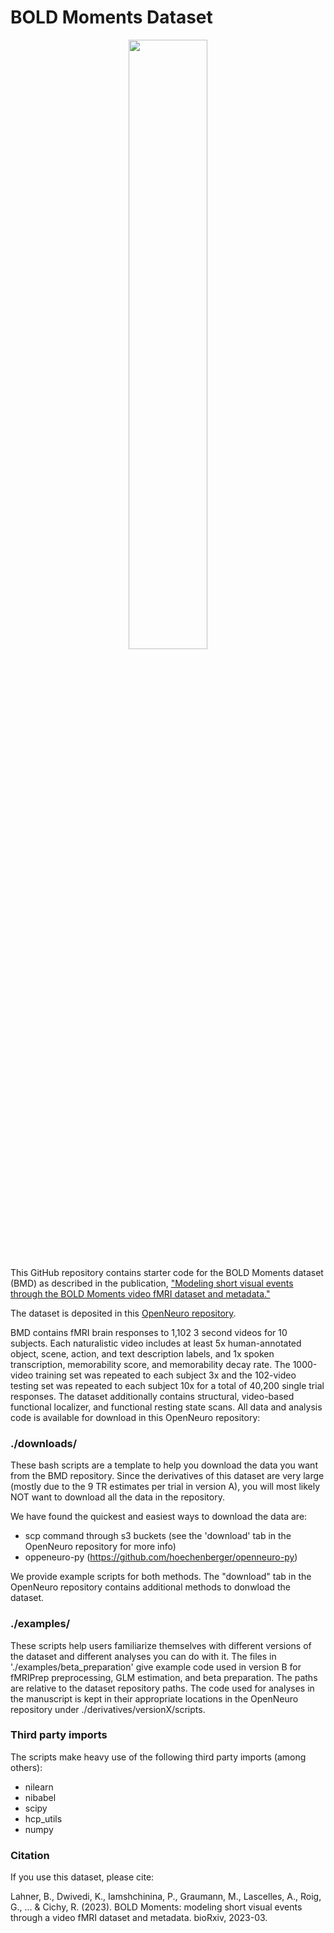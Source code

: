 # BOLD Moments Dataset
<p align="center">
    <img src="images/BOLDMoments_mosaic.gif" width="50%" height="auto">
</p>

This GitHub repository contains starter code for the BOLD Moments dataset (BMD) as described in
the publication, ["Modeling short visual events through the BOLD Moments video fMRI dataset and metadata."](https://www.biorxiv.org/content/10.1101/2023.03.12.530887v2)

The dataset is deposited in this [OpenNeuro repository](todo).
    
BMD contains fMRI brain responses to 1,102 3 second videos for 10 subjects. Each naturalistic video
includes at least 5x human-annotated object, scene, action, and text description labels, and 
1x spoken transcription, memorability score, and memorability decay rate. The 1000-video training
set was repeated to each subject 3x and the 102-video testing set was repeated to each subject
10x for a total of 40,200 single trial responses. The dataset additionally contains structural, 
video-based functional localizer, and functional resting state scans. All data and analysis code
is available for download in this OpenNeuro repository:

### ./downloads/
These bash scripts are a template to help you download the data you want from the BMD repository.
Since the derivatives of this dataset are very large (mostly due to the 9 TR estimates per trial in version A),
you will most likely NOT want to download all the data in the repository.

We have found the quickest and easiest ways to download the data are:
 - scp command through s3 buckets (see the 'download' tab in the OpenNeuro repository for more info)
 - oppeneuro-py (https://github.com/hoechenberger/openneuro-py)

We provide example scripts for both methods. The "download" tab in the OpenNeuro repository contains additional methods to donwload the dataset.

### ./examples/
These scripts help users familiarize themselves with different versions of the dataset and different analyses
you can do with it. The files in './examples/beta_preparation' give example code used in version B for fMRIPrep preprocessing, GLM estimation, and beta preparation. The paths are relative to the dataset repository paths. The code used for analyses in 
the manuscript is kept in their appropriate locations in the OpenNeuro repository under ./derivatives/versionX/scripts. 

### Third party imports
The scripts make heavy use of the following third party imports (among others):
- nilearn
- nibabel
- scipy
- hcp_utils
- numpy

### Citation
If you use this dataset, please cite:

Lahner, B., Dwivedi, K., Iamshchinina, P., Graumann, M., Lascelles, A., Roig, G., ... & Cichy, R. (2023). BOLD Moments: modeling short visual events through a video fMRI dataset and metadata. bioRxiv, 2023-03.
